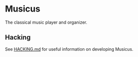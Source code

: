 # Musicus

The classical music player and organizer.

## Hacking

See [HACKING.md](HACKING.md) for useful information on developing Musicus.
